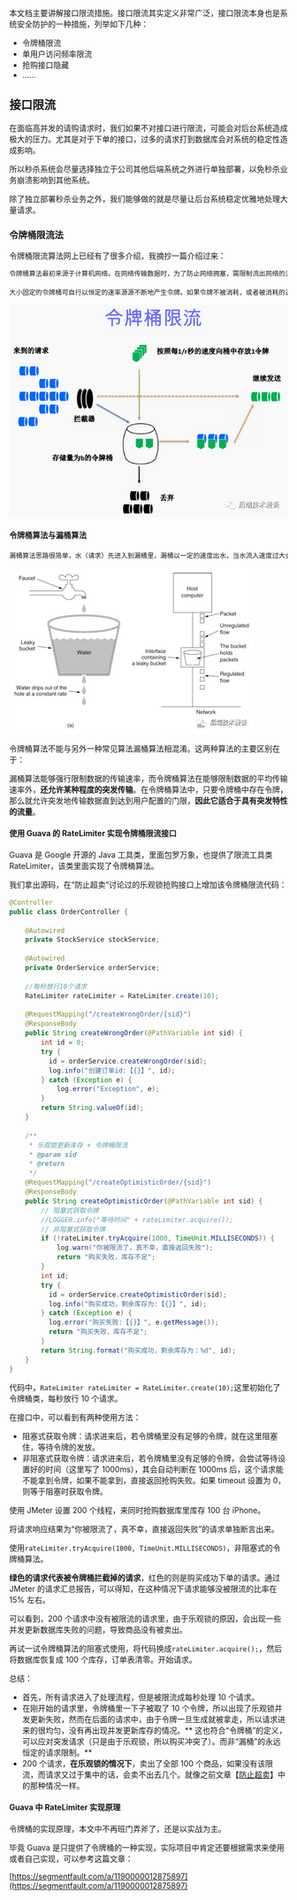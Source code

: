 本文档主要讲解接口限流措施。接口限流其实定义非常广泛，接口限流本身也是系统安全防护的一种措施，列举如下几种：

- 令牌桶限流
- 单用户访问频率限流
- 抢购接口隐藏
- ……

## 接口限流

在面临高并发的请购请求时，我们如果不对接口进行限流，可能会对后台系统造成极大的压力。尤其是对于下单的接口，过多的请求打到数据库会对系统的稳定性造成影响。

所以秒杀系统会尽量选择独立于公司其他后端系统之外进行单独部署，以免秒杀业务崩溃影响到其他系统。

除了独立部署秒杀业务之外，我们能够做的就是尽量让后台系统稳定优雅地处理大量请求。

### 令牌桶限流法

令牌桶限流算法网上已经有了很多介绍，我摘抄一篇介绍过来：

```txt
令牌桶算法最初来源于计算机网络。在网络传输数据时，为了防止网络拥塞，需限制流出网络的流量，使流量以比较均匀的速度向外发送。令牌桶算法就实现了这个功能，可控制发送到网络上数据的数目，并允许突发数据的发送。

大小固定的令牌桶可自行以恒定的速率源源不断地产生令牌。如果令牌不被消耗，或者被消耗的速度小于产生的速度，令牌就会不断地增多，直到把桶填满。后面再产生的令牌就会从桶中溢出。最后桶中可以保存的最大令牌数永远不会超过桶的大小。
```

![令牌桶限流](%E4%BB%A4%E7%89%8C%E6%A1%B6%E9%99%90%E6%B5%81.assets/640.png)

#### 令牌桶算法与漏桶算法

```txt
漏桶算法思路很简单，水（请求）先进入到漏桶里，漏桶以一定的速度出水，当水流入速度过大会直接溢出，可以看出漏桶算法能强行限制数据的传输速率。
```

![图片](%E4%BB%A4%E7%89%8C%E6%A1%B6%E9%99%90%E6%B5%81.assets/640-20210127104843732.png)

令牌桶算法不能与另外一种常见算法漏桶算法相混淆。这两种算法的主要区别在于：

漏桶算法能够强行限制数据的传输速率，而令牌桶算法在能够限制数据的平均传输速率外，**还允许某种程度的突发传输**。在令牌桶算法中，只要令牌桶中存在令牌，那么就允许突发地传输数据直到达到用户配置的门限，**因此它适合于具有突发特性的流量**。

#### 使用 Guava 的 RateLimiter 实现令牌桶限流接口

Guava 是 Google 开源的 Java 工具类，里面包罗万象，也提供了限流工具类 RateLimiter，该类里面实现了令牌桶算法。

我们拿出源码，在“防止超卖”讨论过的乐观锁抢购接口上增加该令牌桶限流代码：

```java
@Controller
public class OrderController {

    @Autowired
    private StockService stockService;

    @Autowired
    private OrderService orderService;

    //每秒放行10个请求
    RateLimiter rateLimiter = RateLimiter.create(10);

    @RequestMapping("/createWrongOrder/{sid}")
    @ResponseBody
    public String createWrongOrder(@PathVariable int sid) {
        int id = 0;
        try {
          id = orderService.createWrongOrder(sid);
          log.info("创建订单id:【{}】", id);
        } catch (Exception e) {
            log.error("Exception", e);
        }
        return String.valueOf(id);
    }

    /**
     * 乐观锁更新库存 + 令牌桶限流
     * @param sid
     * @return
     */
    @RequestMapping("/createOptimisticOrder/{sid}")
    @ResponseBody
    public String createOptimisticOrder(@PathVariable int sid) {
        // 阻塞式获取令牌
        //LOGGER.info("等待时间" + rateLimiter.acquire());
        // 非阻塞式获取令牌
        if (!rateLimiter.tryAcquire(1000, TimeUnit.MILLISECONDS)) {
            log.warn("你被限流了，真不幸，直接返回失败");
            return "购买失败，库存不足";
        }
        int id;
        try {
          id = orderService.createOptimisticOrder(sid);
          log.info("购买成功，剩余库存为:【{}】", id);
        } catch (Exception e) {
          log.error("购买失败:【{}】", e.getMessage());
          return "购买失败，库存不足";
        }
        return String.format("购买成功，剩余库存为：%d", id);
    }
}
```

代码中，`RateLimiter rateLimiter = RateLimiter.create(10);`这里初始化了令牌桶类，每秒放行 10 个请求。

在接口中，可以看到有两种使用方法：

- 阻塞式获取令牌：请求进来后，若令牌桶里没有足够的令牌，就在这里阻塞住，等待令牌的发放。
- 非阻塞式获取令牌：请求进来后，若令牌桶里没有足够的令牌，会尝试等待设置好的时间（这里写了 1000ms），其会自动判断在 1000ms 后，这个请求能不能拿到令牌，如果不能拿到，直接返回抢购失败。如果 timeout 设置为
  0，则等于阻塞时获取令牌。

使用 JMeter 设置 200 个线程，来同时抢购数据库里库存 100 台 iPhone。

将请求响应结果为“你被限流了，真不幸，直接返回失败”的请求单独断言出来。

使用`rateLimiter.tryAcquire(1000, TimeUnit.MILLISECONDS)`，非阻塞式的令牌桶算法。

**绿色的请求代表被令牌桶拦截掉的请求**，红色的则是购买成功下单的请求。通过 JMeter 的请求汇总报告，可以得知，在这种情况下请求能够没被限流的比率在 15% 左右。

可以看到，200 个请求中没有被限流的请求里，由于乐观锁的原因，会出现一些并发更新数据库失败的问题，导致商品没有被卖出。

再试一试令牌桶算法的阻塞式使用，将代码换成`rateLimiter.acquire();`，然后将数据库恢复成 100 个库存，订单表清零。开始请求。

总结：

- 首先，所有请求进入了处理流程，但是被限流成每秒处理 10 个请求。
- 在刚开始的请求里，令牌桶里一下子被取了 10 个令牌，所以出现了乐观锁并发更新失败，然而在后面的请求中，由于令牌一旦生成就被拿走，所以请求进来的很均匀，没有再出现并发更新库存的情况。**
  这也符合“令牌桶”的定义，可以应对突发请求（只是由于乐观锁，所以购买冲突了）。而非“漏桶”的永远恒定的请求限制。**
- 200 个请求，**在乐观锁的情况下**，卖出了全部 100
  个商品，如果没有该限流，而请求又过于集中的话，会卖不出去几个。就像之前文章【[防止超卖](https://github.com/MrShadowalker/miaosha/blob/master/doc/%E9%98%B2%E6%AD%A2%E8%B6%85%E5%8D%96.md)】中的那种情况一样。

#### Guava 中 RateLimiter 实现原理

令牌桶的实现原理，本文中不再班门弄斧了，还是以实战为主。

毕竟 Guava 是只提供了令牌桶的一种实现，实际项目中肯定还要根据需求来使用或者自己实现，可以参考这篇文章：

[https://segmentfault.com/a/1190000012875897](https://segmentfault.com/a/1190000012875897)